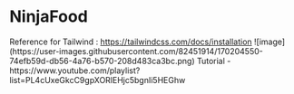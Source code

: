 # NinjaFood
<p>
Reference for Tailwind : <a href="https://tailwindcss.com/docs/installation">https://tailwindcss.com/docs/installation</a>
 ![image](https://user-images.githubusercontent.com/82451914/170204550-74efb59d-db56-4a76-b570-208d483ca3bc.png)
Tutorial - https://www.youtube.com/playlist?list=PL4cUxeGkcC9gpXORlEHjc5bgnIi5HEGhw
</p>
